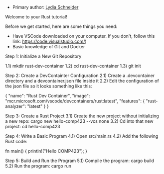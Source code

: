 * Primary author: [Lydia Schneider](https://github.com/lydiaschneider)

Welcome to your Rust tutorial!

Before we get started, here are some things you need:
- Have VSCode downloaded on your computer. If you don't, follow this link: https://code.visualstudio.com/)
- Basic knowledge of Git and Docker

Step 1: Initialize a New Git Repository

1.1) mkdir rust-dev-container 
1.2) cd rust-dev-container
1.3) git init

Step 2: Create a DevContainter Configuration
2.1) Create a .devcontainer directory and a devcontainer.json file inside it
2.2) Edit the configuration of the json file so it looks something like this:

{
    "name": "Rust Dev Container",
    "image": "mcr.microsoft.com/vscode/devcontainers/rust:latest",
    "features": {
        "rust-analyzer": "latest"
    }
}

Step 3: Create a Rust Project
3.1) Create the new project without initializing a new repo: cargo new hello-comp423 --vcs none
3.2) Cd into that new project: cd hello-comp423

Step 4: Write a Basic Program
4.1) Open src/main.rs
4.2) Add the following Rust code:

fn main() {
    println!("Hello COMP423");
}

Step 5: Build and Run the Program
5.1) Compile the program: cargo build
5.2) Run the program: cargo run

 
